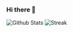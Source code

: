 ### Hi there 👋

![Github Stats](https://github-stats-alpha.vercel.app/api/?username=legedoos)
![Streak](https://github-readme-streak-stats.herokuapp.com/?user=legedoos)
